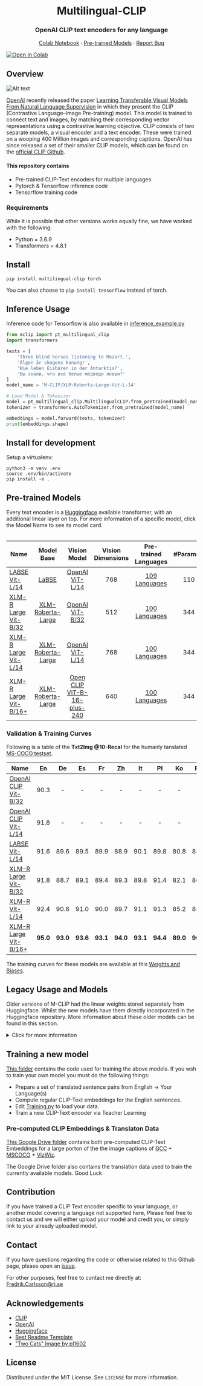 <br />
<p align="center">
  <h1 align="center">Multilingual-CLIP</h1>
  <h3 align="center">OpenAI CLIP text encoders for any language</h3>
  
  <p align="center">  
    <a href="https://colab.research.google.com/github/FreddeFrallan/Multilingual-CLIP/blob/master/Multilingual_CLIP.ipynb">Colab Notebook</a>
    ·
    <a href="https://huggingface.co/M-CLIP">Pre-trained Models</a>
    ·
    <a href="https://github.com/FreddeFrallan/Contrastive-Tension/issues">Report Bug</a>
  </p>
</p>

[![Open In Colab](https://colab.research.google.com/assets/colab-badge.svg)](https://colab.research.google.com/github/FreddeFrallan/Multilingual-CLIP/blob/master/Multilingual_CLIP.ipynb)


<!-- ABOUT THE PROJECT -->
## Overview
![Alt text](Images/Multilingual-CLIP.png?raw=true "Title")

[OpenAI](https://openai.com/) recently released the paper [Learning Transferable Visual Models From Natural Language Supervision](https://arxiv.org/abs/2103.00020) in which they present the CLIP (Contrastive Language–Image Pre-training) model. This model is trained to connect text and images, by matching their corresponding vector representations using a contrastive learning objective.
CLIP consists of two separate models, a visual encoder and a text encoder. These were trained on a wooping 400 Million images and corresponding captions. 
OpenAI has since released a set of their smaller CLIP models, which can be found on the [official CLIP Github](https://github.com/openai/CLIP).


#### This repository contains
* Pre-trained CLIP-Text encoders for multiple languages
* Pytorch & Tensorflow inference code
* Tensorflow training code

### Requirements
While it is possible that other versions works equally fine, we have worked with the following:

* Python = 3.6.9
* Transformers = 4.8.1

## Install

`pip install multilingual-clip torch`

You can also choose to `pip install tensorflow` instead of torch.


## Inference Usage

Inference code for Tensorflow is also available in [inference_example.py](https://github.com/FreddeFrallan/Multilingual-CLIP/blob/main/inference_example.py)

```python
from mclip import pt_multilingual_clip
import transformers

texts = [
    'Three blind horses listening to Mozart.',
    'Älgen är skogens konung!',
    'Wie leben Eisbären in der Antarktis?',
    'Вы знали, что все белые медведи левши?'
]
model_name = 'M-CLIP/XLM-Roberta-Large-Vit-L-14'

# Load Model & Tokenizer
model = pt_multilingual_clip.MultilingualCLIP.from_pretrained(model_name)
tokenizer = transformers.AutoTokenizer.from_pretrained(model_name)

embeddings = model.forward(texts, tokenizer)
print(embeddings.shape)
```

## Install for development

Setup a virtualenv:

```
python3 -m venv .env
source .env/bin/activate
pip install -e .
```

## Pre-trained Models
Every text encoder is a [Huggingface](https://huggingface.co/) available transformer, with an additional linear layer on top. For more information of a specific model, click the Model Name to see its model card.
<br>
<br>

| Name |Model Base|Vision Model | Vision Dimensions | Pre-trained Languages | #Parameters|
| ----------------------------------|:-----: |:-----: |:-----: |:-----: | :-----: |
| [LABSE Vit-L/14](https://huggingface.co/M-CLIP/LABSE-Vit-L-14)| [LaBSE](https://huggingface.co/sentence-transformers/LaBSE)|  [OpenAI ViT-L/14](https://github.com/openai/CLIP) | 768 | [109 Languages](https://arxiv.org/pdf/2007.01852.pdf) | 110 M|
| [XLM-R Large Vit-B/32](https://huggingface.co/M-CLIP/XLM-Roberta-Large-Vit-B-32)| [XLM-Roberta-Large](https://huggingface.co/xlm-roberta-large)|  [OpenAI ViT-B/32](https://github.com/openai/CLIP) | 512 | [100 Languages](https://github.com/facebookresearch/fairseq/tree/main/examples/xlmr#Introduction) | 344 M|
| [XLM-R Large Vit-L/14](https://github.com/FreddeFrallan/Multilingual-CLIP/tree/main/Model%20Cards/M-BERT%20Distil%2040)| [XLM-Roberta-Large](https://huggingface.co/xlm-roberta-large)|  [OpenAI ViT-L/14](https://github.com/openai/CLIP) | 768 | [100 Languages](https://github.com/facebookresearch/fairseq/tree/main/examples/xlmr#Introduction)|  344 M|
| [XLM-R Large Vit-B/16+](https://huggingface.co/M-CLIP/XLM-Roberta-Large-Vit-B-16Plus)| [XLM-Roberta-Large](https://huggingface.co/xlm-roberta-large)|  [Open CLIP ViT-B-16-plus-240](https://github.com/mlfoundations/open_clip) | 640 | [100 Languages](https://github.com/facebookresearch/fairseq/tree/main/examples/xlmr#Introduction)| 344 M|

### Validation & Training Curves
Following is a table of the <b>Txt2Img @10-Recal</b> for the humanly tanslated [MS-COCO testset](https://arxiv.org/abs/2109.07622).

| Name | En | De | Es | Fr | Zh | It | Pl | Ko | Ru | Tr | Jp |
| ----------------------------------|:-----: |:-----: |:-----: |:-----: | :-----: |:-----: |:-----: |:-----: |:-----: |:-----: |:-----: |
| [OpenAI CLIP Vit-B/32](https://github.com/openai/CLIP)| 90.3 | - | - | - | - | - | - | - | - | - | - |
| [OpenAI CLIP Vit-L/14](https://github.com/openai/CLIP)| 91.8 | - | - | - | - | - | - | - | - | - | - |
| [LABSE Vit-L/14](https://huggingface.co/M-CLIP/LABSE-Vit-L-14)| 91.6 | 89.6 | 89.5 | 89.9 | 88.9 | 90.1 | 89.8 | 80.8 | 85.5 | 89.8 | 73.9 |
| [XLM-R Large Vit-B/32](https://huggingface.co/M-CLIP/XLM-Roberta-Large-Vit-B-32)| 91.8 | 88.7 | 89.1 | 89.4 | 89.3 | 89.8| 91.4 | 82.1 | 86.1 | 88.8 | 81.0 |
| [XLM-R Vit-L/14](https://github.com/FreddeFrallan/Multilingual-CLIP/tree/main/Model%20Cards/M-BERT%20Distil%2040)| 92.4 | 90.6 | 91.0 | 90.0 | 89.7 | 91.1 | 91.3 | 85.2 | 85.8 | 90.3 | 81.9 |
| [XLM-R Large Vit-B/16+](https://huggingface.co/M-CLIP/XLM-Roberta-Large-Vit-B-16Plus)| <b>95.0</b> | <b>93.0</b> | <b>93.6</b> | <b>93.1</b> | <b>94.0</b> | <b>93.1</b> | <b>94.4</b> | <b>89.0</b> | <b>90.0</b> | <b>93.0</b> | <b>84.2</b> |

The training curves for these models are available at this [Weights and Biases](https://wandb.ai/freddefrallan/Multilingual-CLIP?workspace=user-freddefrallan).

## Legacy Usage and Models
Older versions of M-CLIP had the linear weights stored separately from Huggingface. Whilst the new models have them directly incorporated in the Huggingface repository. More information about these older models can be found in this section. 

<details>
  <summary>Click for more information</summary>
  
##### Download CLIP Model
```bash
$ conda install --yes -c pytorch pytorch=1.7.1 torchvision cudatoolkit=11.0
$ pip install ftfy regex tqdm
$ pip install git+https://github.com/openai/CLIP.git
```
Replace `cudatoolkit=11.0` above with the appropriate CUDA version on your machine or `cpuonly` when installing on a machine without a GPU.
For more information please see the official [CLIP repostitory](https://github.com/openai/CLIP).
##### Download Linear Weights
```bash
# Linear Model Weights
$ bash legacy_get-weights.sh
```

### Inference
```python
from mclip import multilingual_clip

print(multilingual_clip.AVAILABLE_MODELS.keys())

model = multilingual_clip.load_model('M-BERT-Distil-40')

embeddings = model(['Älgen är skogens konung!', 'Wie leben Eisbären in der Antarktis?', 'Вы знали, что все белые медведи левши?'])
print(embeddings.shape)
# Yields: torch.Size([3, 640])
```

<!--- For a more elaborative example see this [Google Colab](https://colab.research.google.com/github/FreddeFrallan/Multilingual-CLIP/blob/master/Multilingual_CLIP.ipynb). --->

For a more elaborate example, comparing the textual embeddings to the CLIP image embeddings see this [colab notebook](https://colab.research.google.com/github/FreddeFrallan/Multilingual-CLIP/blob/master/Multilingual_CLIP.ipynb).

<!-- GETTING STARTED -->
## Legacy Pre-trained Models
Every text encoder is a [Huggingface](https://huggingface.co/) available transformer, with an additional linear layer on top. Neither of the models have been extensively tested, but for more information and qualitative test results for a specific model, click the Model Name to see its model card.
<br>
<br>
<b>*** Make sure to update to the most recent version of the repostitory when downloading a new model, and re-run the shell script to download the Linear Weights. *** </b>


| Name |Model Base|Vision Model | Pre-trained Languages | Target Languages | #Parameters|
| ----------------------------------|:-----: |:-----: |:-----: |:-----: |:-----: |
|**Multilingual**    ||
| [M-BERT Distil 40](https://github.com/FreddeFrallan/Multilingual-CLIP/tree/main/Model%20Cards/M-BERT%20Distil%2040) | [M-BERT Distil](https://huggingface.co/bert-base-multilingual-uncased)|  RN50x4 | [101 Languages](https://github.com/google-research/bert/blob/master/multilingual.md#list-of-languages) | [40 Languages](https://github.com/FreddeFrallan/Multilingual-CLIP/blob/main/Model%20Cards/M-BERT%20Distil%2040/Fine-Tune-Languages.md) | 66 M|
| [M-BERT Base 69](https://github.com/FreddeFrallan/Multilingual-CLIP/tree/main/Model%20Cards/M-BERT%20Base%2069) | [M-BERT Base](https://huggingface.co/bert-base-multilingual-uncased)|RN50x4 | [101 Languages](https://github.com/google-research/bert/blob/master/multilingual.md#list-of-languages) | 68 Languages | 110 M|
| [M-BERT Base ViT-B](https://github.com/FreddeFrallan/Multilingual-CLIP/tree/main/Model%20Cards/M-BERT%20Base%20ViT-B) | [M-BERT Base](https://huggingface.co/bert-base-multilingual-uncased)|ViT-B/32 | [101 Languages](https://github.com/google-research/bert/blob/master/multilingual.md#list-of-languages) | 68 Languages | 110 M|
|**Monolingual**    ||
|[Swe-CLIP 500k](https://github.com/FreddeFrallan/Multilingual-CLIP/tree/main/Model%20Cards/Swe-CLIP%20500k)| [KB-BERT](https://huggingface.co/KB/bert-base-swedish-cased)|  RN50x4 | Swedish | Swedish | 110 M|
|[Swe-CLIP 2M](https://github.com/FreddeFrallan/Multilingual-CLIP/tree/main/Model%20Cards/Swe-CLIP%202M)| [KB-BERT](https://huggingface.co/KB/bert-base-swedish-cased)|  RN50x4 | Swedish | Swedish | 110 M|

  </details>
  
## Training a new model
[This folder](https://github.com/FreddeFrallan/Multilingual-CLIP/tree/main/mclip/TeacherLearning) contains the code used for training the above models. If you wsh to train your own model you must do the following things:

* Prepare a set of translated sentence pairs from English -> Your Language(s)
* Compute regular CLIP-Text embeddings for the English sentences.
* Edit [Training.py](https://github.com/FreddeFrallan/Multilingual-CLIP/blob/main/mclip/TeacherLearning/Training.py) to load your data.
* Train a new CLIP-Text encoder via Teacher Learning 

### Pre-computed CLIP Embeddings & Translaton Data
[This Google Drive folder](https://drive.google.com/drive/folders/1I9a7naSZubUATWzLFv61DQMWyFlF7wR5?usp=sharing) contains both pre-computed CLIP-Text Embeddings for a large porton of the the image captions of [GCC](https://ai.google.com/research/ConceptualCaptions/) + [MSCOCO](https://cocodataset.org/#home) + [VizWiz](https://vizwiz.org/tasks-and-datasets/image-captioning/).

The Google Drive folder also contains the translation data used to train the currently available models.
Good Luck

## Contribution
If you have trained a CLIP Text encoder specific to your language, or another model covering a language not supported here, Please feel free to contact us and we will either upload your model and credit you, or simply link to your already uploaded model.

<!-- CONTACT -->
## Contact
If you have questions regarding the code or otherwise related to this Github page, please open an [issue](https://github.com/FreddeFrallan/Contrastive-Tension/issues).

For other purposes, feel free to contact me directly at: Fredrik.Carlsson@ri.se

<!-- ACKNOWLEDGEMENTS -->
## Acknowledgements
* [CLIP](https://openai.com/blog/clip/)
* [OpenAI](https://openai.com/)
* [Huggingface](https://huggingface.co/)
* [Best Readme Template](https://github.com/othneildrew/Best-README-Template)
* ["Two Cats" Image by pl1602](https://search.creativecommons.org/photos/8dfd802b-58e5-4cc5-889d-96abba540de1)

<!-- LICENSE -->
## License
Distributed under the MIT License. See `LICENSE` for more information.


<!-- MARKDOWN LINKS & IMAGES -->
<!-- https://www.markdownguide.org/basic-syntax/#reference-style-links -->
[contributors-shield]: https://img.shields.io/github/contributors/othneildrew/Best-README-Template.svg?style=for-the-badge
[contributors-url]: https://github.com/othneildrew/Best-README-Template/graphs/contributors
[forks-shield]: https://img.shields.io/github/forks/othneildrew/Best-README-Template.svg?style=for-the-badge
[forks-url]: https://github.com/othneildrew/Best-README-Template/network/members
[stars-shield]: https://img.shields.io/github/stars/othneildrew/Best-README-Template.svg?style=for-the-badge
[stars-url]: https://github.com/othneildrew/Best-README-Template/stargazers
[issues-shield]: https://img.shields.io/github/issues/othneildrew/Best-README-Template.svg?style=for-the-badge
[issues-url]: https://github.com/othneildrew/Best-README-Template/issues
[license-shield]: https://img.shields.io/github/license/othneildrew/Best-README-Template.svg?style=for-the-badge
[license-url]: https://github.com/othneildrew/Best-README-Template/blob/master/LICENSE.txt
[linkedin-shield]: https://img.shields.io/badge/-LinkedIn-black.svg?style=for-the-badge&logo=linkedin&colorB=555
[linkedin-url]: https://linkedin.com/in/othneildrew
[product-screenshot]: images/screenshot.png
